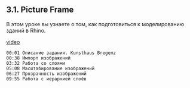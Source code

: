 ## 3.1. Picture Frame

В этом уроке вы узнаете о том, как подготовиться к моделированию зданий в Rhino.

[video](https://player.softculture.cc/embed/online/RHN/RHN_72.15.06_L3-1_PictureFrame)

``` chapters
00:01 Описание задания. Kunsthaus Bregenz
00:38 Импорт изображений
03:32 Работа со слоями
05:08 Масштабирование изображений
06:27 Прозрачность изображений
09:55 Работа с иерархией слоёв
```